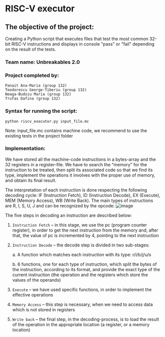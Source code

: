 # RISC-V executor

## The objective of the project:

Creating a Python script that executes files that test the most common 32-bit RISC-V 
instructions and displays in console "pass" or "fail" depending on the result
of the tests. 


### Team name: Unbreakables 2.0

### Project completed by:
    Panait Ana-Maria (group 132)
    Teodorescu George-Tiberiu (group 132)
    Neaga-Budoiu Maria (group 132)
    Trufas Dafina (group 132)
### Syntax for running the script:
    python riscv_executor.py input_file.mc 

Note: input_file.mc contains machine code, we recommend to use the existing tests
in the project folder

### Implementation:

We have stored all the machine-code instructions in a bytes-array and the 32 registers in a register-file. 
We have to search the “memory” for the instruction to be treated, then split its associated code so that we find its 
type, implement the operations it involves with the proper use of memory, and obtain its final result.

The interpretation of each instruction is done respecting the following decoding cycle: 
IF (Instruction Fetch), ID (Instruction Decode), EX (Execute), MEM (Memory Access), WB (Write Back). 
The main types of instructions are R, I, S, U, J and can be recognized by the opcode:
![image](https://github.com/anamariapanait10/Proiect_ASC_2/blob/main/instructions_types.png?raw=true)

The five steps in decoding an instruction are described below:
1. `Instruction Fetch` – in this stage, we use the pc (program counter register), in order to get the next instruction 
from the memory and, after that, the value of pc is incremented by 4, pointing to the next instruction 
2. `Instruction Decode` – the decode step is divided in two sub-stages:
   
    a. A function which matches each instruction with its type: r/i/b/j/u/s

    b. 6 functions, one for each type of instruction, which split the bytes of the instruction, according to its format,
   and provide the exact type of the current instruction (the operation and the registers which store the values of the operands)
3. `Execute` – we have used specific functions, in order to implement the effective operations
4. `Memory Access` – this step is necessary, when we need to access data which is not stored in registers
5. `Write back` – the final step, in the decoding-process, is to load the result of the operation in the appropriate 
   location (a register, or a memory location)